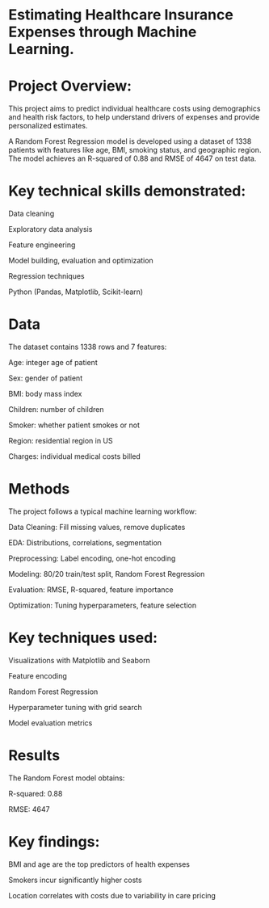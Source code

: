 # Estimating Healthcare Insurance Expenses through Machine Learning.

# Project Overview:

This project aims to predict individual healthcare costs using demographics and health risk factors, to help understand drivers of expenses and provide personalized estimates.

A Random Forest Regression model is developed using a dataset of 1338 patients with features like age, BMI, smoking status, and geographic region. The model achieves an R-squared of 0.88 and RMSE of 4647 on test data.

# Key technical skills demonstrated:
Data cleaning

Exploratory data analysis

Feature engineering

Model building, evaluation and optimization

Regression techniques

Python (Pandas, Matplotlib, Scikit-learn)

# Data
The dataset contains 1338 rows and 7 features:

Age: integer age of patient

Sex: gender of patient

BMI: body mass index

Children: number of children

Smoker: whether patient smokes or not

Region: residential region in US

Charges: individual medical costs billed

# Methods
The project follows a typical machine learning workflow:

Data Cleaning: Fill missing values, remove duplicates

EDA: Distributions, correlations, segmentation

Preprocessing: Label encoding, one-hot encoding

Modeling: 80/20 train/test split, Random Forest Regression

Evaluation: RMSE, R-squared, feature importance

Optimization: Tuning hyperparameters, feature selection

# Key techniques used:

Visualizations with Matplotlib and Seaborn

Feature encoding

Random Forest Regression

Hyperparameter tuning with grid search

Model evaluation metrics
# Results
The Random Forest model obtains:

R-squared: 0.88

RMSE: 4647
# Key findings:

BMI and age are the top predictors of health expenses

Smokers incur significantly higher costs

Location correlates with costs due to variability in care pricing

